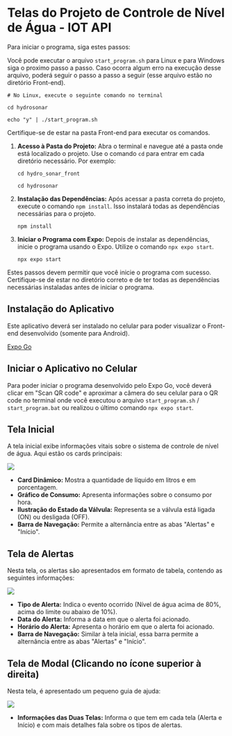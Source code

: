 # Telas do Projeto de Controle de Nível de Água - IOT API

Para iniciar o programa, siga estes passos:

Você pode executar o arquivo `start_program.sh` para Linux e para Windows siga o proximo passo a passo. Caso ocorra algum erro na execução desse arquivo, poderá seguir o passo a passo a seguir (esse arquivo estão no diretório Front-end).

   ```
   # No Linux, execute o seguinte comando no terminal

   cd hydrosonar
   
   echo "y" | ./start_program.sh
   ```

Certifique-se de estar na pasta Front-end para executar os comandos.

1. **Acesso à Pasta do Projeto:**
   Abra o terminal e navegue até a pasta onde está localizado o projeto. Use o comando `cd` para entrar em cada diretório necessário. Por exemplo:
   ```
   cd hydro_sonar_front

   cd hydrosonar
   ```

2. **Instalação das Dependências:**
   Após acessar a pasta correta do projeto, execute o comando `npm install`. Isso instalará todas as dependências necessárias para o projeto.

   ```
   npm install
   ```

3. **Iniciar o Programa com Expo:**
   Depois de instalar as dependências, inicie o programa usando o Expo. Utilize o comando `npx expo start`.

   ```
   npx expo start
   ```

Estes passos devem permitir que você inicie o programa com sucesso. Certifique-se de estar no diretório correto e de ter todas as dependências necessárias instaladas antes de iniciar o programa.

## Instalação do Aplicativo

Este aplicativo deverá ser instalado no celular para poder visualizar o Front-end desenvolvido (somente para Android).

[Expo Go](https://play.google.com/store/search?q=expo+go&c=apps "Clique aqui e instale o aplicativo no seu celular")

## Iniciar o Aplicativo no Celular

Para poder iniciar o programa desenvolvido pelo Expo Go, você deverá clicar em "Scan QR code" e aproximar a câmera do seu celular para o QR code no terminal onde você executou o arquivo `start_program.sh` / `start_program.bat` ou realizou o último comando `npx expo start`.

## Tela Inicial

A tela inicial exibe informações vitais sobre o sistema de controle de nível de água. Aqui estão os cards principais:

<img src="./img/Tela_Inicio.jpeg">

- **Card Dinâmico:** Mostra a quantidade de líquido em litros e em porcentagem.
- **Gráfico de Consumo:** Apresenta informações sobre o consumo por hora.
- **Ilustração do Estado da Válvula:** Representa se a válvula está ligada (ON) ou desligada (OFF).
- **Barra de Navegação:** Permite a alternância entre as abas "Alertas" e "Início".

## Tela de Alertas

Nesta tela, os alertas são apresentados em formato de tabela, contendo as seguintes informações:

<img src="./img/Tela_Alerta.jpeg">

- **Tipo de Alerta:** Indica o evento ocorrido (Nível de água acima de 80%, acima do limite ou abaixo de 10%).
- **Data do Alerta:** Informa a data em que o alerta foi acionado.
- **Horário do Alerta:** Apresenta o horário em que o alerta foi acionado.
- **Barra de Navegação:** Similar à tela inicial, essa barra permite a alternância entre as abas "Alertas" e "Início".

## Tela de Modal (Clicando no ícone superior à direita)

Nesta tela, é apresentado um pequeno guia de ajuda:

<img src="./img/Tela_Modal.jpeg">

- **Informações das Duas Telas:** Informa o que tem em cada tela (Alerta e Início) e com mais detalhes fala sobre os tipos de alertas.